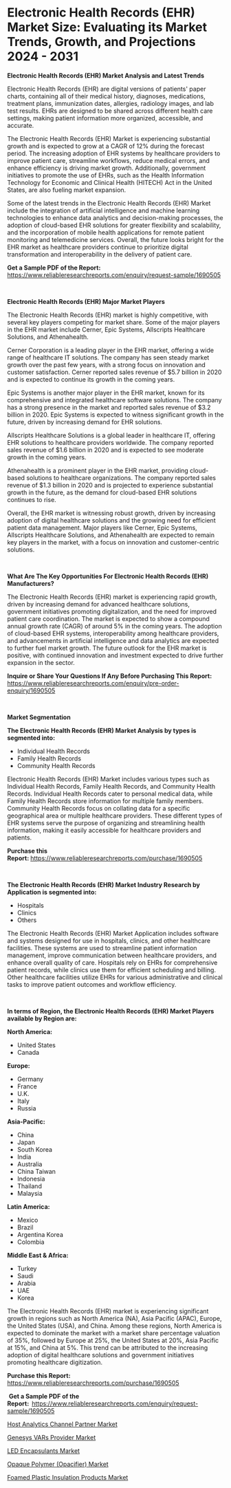<p><h1>Electronic Health Records (EHR) Market Size: Evaluating its Market Trends, Growth, and Projections 2024 - 2031</h1></p><p><strong>Electronic Health Records (EHR) Market Analysis and Latest Trends</strong></p>
<p><p>Electronic Health Records (EHR) are digital versions of patients' paper charts, containing all of their medical history, diagnoses, medications, treatment plans, immunization dates, allergies, radiology images, and lab test results. EHRs are designed to be shared across different health care settings, making patient information more organized, accessible, and accurate.</p><p>The Electronic Health Records (EHR) Market is experiencing substantial growth and is expected to grow at a CAGR of 12% during the forecast period. The increasing adoption of EHR systems by healthcare providers to improve patient care, streamline workflows, reduce medical errors, and enhance efficiency is driving market growth. Additionally, government initiatives to promote the use of EHRs, such as the Health Information Technology for Economic and Clinical Health (HITECH) Act in the United States, are also fueling market expansion.</p><p>Some of the latest trends in the Electronic Health Records (EHR) Market include the integration of artificial intelligence and machine learning technologies to enhance data analytics and decision-making processes, the adoption of cloud-based EHR solutions for greater flexibility and scalability, and the incorporation of mobile health applications for remote patient monitoring and telemedicine services. Overall, the future looks bright for the EHR market as healthcare providers continue to prioritize digital transformation and interoperability in the delivery of patient care.</p></p>
<p><strong>Get a Sample PDF of the Report:&nbsp;</strong> <a href="https://www.reliableresearchreports.com/enquiry/request-sample/1690505">https://www.reliableresearchreports.com/enquiry/request-sample/1690505</a></p>
<p>&nbsp;</p>
<p><strong>Electronic Health Records (EHR) Major Market Players</strong></p>
<p><p>The Electronic Health Records (EHR) market is highly competitive, with several key players competing for market share. Some of the major players in the EHR market include Cerner, Epic Systems, Allscripts Healthcare Solutions, and Athenahealth.</p><p>Cerner Corporation is a leading player in the EHR market, offering a wide range of healthcare IT solutions. The company has seen steady market growth over the past few years, with a strong focus on innovation and customer satisfaction. Cerner reported sales revenue of $5.7 billion in 2020 and is expected to continue its growth in the coming years.</p><p>Epic Systems is another major player in the EHR market, known for its comprehensive and integrated healthcare software solutions. The company has a strong presence in the market and reported sales revenue of $3.2 billion in 2020. Epic Systems is expected to witness significant growth in the future, driven by increasing demand for EHR solutions.</p><p>Allscripts Healthcare Solutions is a global leader in healthcare IT, offering EHR solutions to healthcare providers worldwide. The company reported sales revenue of $1.6 billion in 2020 and is expected to see moderate growth in the coming years.</p><p>Athenahealth is a prominent player in the EHR market, providing cloud-based solutions to healthcare organizations. The company reported sales revenue of $1.3 billion in 2020 and is projected to experience substantial growth in the future, as the demand for cloud-based EHR solutions continues to rise.</p><p>Overall, the EHR market is witnessing robust growth, driven by increasing adoption of digital healthcare solutions and the growing need for efficient patient data management. Major players like Cerner, Epic Systems, Allscripts Healthcare Solutions, and Athenahealth are expected to remain key players in the market, with a focus on innovation and customer-centric solutions.</p></p>
<p>&nbsp;</p>
<p><strong>What Are The Key Opportunities For Electronic Health Records (EHR) Manufacturers?</strong></p>
<p><p>The Electronic Health Records (EHR) market is experiencing rapid growth, driven by increasing demand for advanced healthcare solutions, government initiatives promoting digitalization, and the need for improved patient care coordination. The market is expected to show a compound annual growth rate (CAGR) of around 5% in the coming years. The adoption of cloud-based EHR systems, interoperability among healthcare providers, and advancements in artificial intelligence and data analytics are expected to further fuel market growth. The future outlook for the EHR market is positive, with continued innovation and investment expected to drive further expansion in the sector.</p></p>
<p><strong>Inquire or Share Your Questions If Any Before Purchasing This Report:</strong> <a href="https://www.reliableresearchreports.com/enquiry/pre-order-enquiry/1690505">https://www.reliableresearchreports.com/enquiry/pre-order-enquiry/1690505</a></p>
<p>&nbsp;</p>
<p><strong>Market Segmentation</strong></p>
<p><strong>The Electronic Health Records (EHR) Market Analysis by types is segmented into:</strong></p>
<p><ul><li>Individual Health Records</li><li>Family Health Records</li><li>Community Health Records</li></ul></p>
<p><p>Electronic Health Records (EHR) Market includes various types such as Individual Health Records, Family Health Records, and Community Health Records. Individual Health Records cater to personal medical data, while Family Health Records store information for multiple family members. Community Health Records focus on collating data for a specific geographical area or multiple healthcare providers. These different types of EHR systems serve the purpose of organizing and streamlining health information, making it easily accessible for healthcare providers and patients.</p></p>
<p><strong>Purchase this Report:&nbsp;</strong><a href="https://www.reliableresearchreports.com/purchase/1690505">https://www.reliableresearchreports.com/purchase/1690505</a></p>
<p>&nbsp;</p>
<p><strong>The Electronic Health Records (EHR) Market Industry Research by Application is segmented into:</strong></p>
<p><ul><li>Hospitals</li><li>Clinics</li><li>Others</li></ul></p>
<p><p>The Electronic Health Records (EHR) Market Application includes software and systems designed for use in hospitals, clinics, and other healthcare facilities. These systems are used to streamline patient information management, improve communication between healthcare providers, and enhance overall quality of care. Hospitals rely on EHRs for comprehensive patient records, while clinics use them for efficient scheduling and billing. Other healthcare facilities utilize EHRs for various administrative and clinical tasks to improve patient outcomes and workflow efficiency.</p></p>
<p>&nbsp;</p>
<p><strong>In terms of Region, the Electronic Health Records (EHR) Market Players available by Region are:</strong></p>
<p>
    <p> <strong> North America: </strong>
        <ul>
            <li>United States</li>
            <li>Canada</li>
        </ul>
        </p> 
    <p> <strong> Europe: </strong>
        <ul>
            <li>Germany</li>
            <li>France</li>
            <li>U.K.</li>
            <li>Italy</li>
            <li>Russia</li>
        </ul>
        </p> 
    <p> <strong> Asia-Pacific: </strong>
        <ul>
            <li>China</li>
            <li>Japan</li>
            <li>South Korea</li>
            <li>India</li>
            <li>Australia</li>
            <li>China Taiwan</li>
            <li>Indonesia</li>
            <li>Thailand</li>
            <li>Malaysia</li>
        </ul>
        </p> 
    <p> <strong> Latin America: </strong>
        <ul>
            <li>Mexico</li>
            <li>Brazil</li>
            <li>Argentina Korea</li>
            <li>Colombia</li>
        </ul>
        </p> 
    <p> <strong> Middle East & Africa: </strong>
        <ul>
            <li>Turkey</li>
            <li>Saudi</li>
            <li>Arabia</li>
            <li>UAE</li>
            <li>Korea</li>
        </ul>
    </p>
    </p>
<p><p>The Electronic Health Records (EHR) market is experiencing significant growth in regions such as North America (NA), Asia Pacific (APAC), Europe, the United States (USA), and China. Among these regions, North America is expected to dominate the market with a market share percentage valuation of 35%, followed by Europe at 25%, the United States at 20%, Asia Pacific at 15%, and China at 5%. This trend can be attributed to the increasing adoption of digital healthcare solutions and government initiatives promoting healthcare digitization.</p></p>
<p><strong>Purchase this Report: </strong><a href="https://www.reliableresearchreports.com/purchase/1690505">https://www.reliableresearchreports.com/purchase/1690505</a></p>
<p>&nbsp;<strong>Get a Sample PDF of the Report:&nbsp;&nbsp;</strong><a href="https://www.reliableresearchreports.com/enquiry/request-sample/1690505">https://www.reliableresearchreports.com/enquiry/request-sample/1690505</a></p>
<p><strong></strong></p>
<p><p><a href="https://issuu.com/reportprime-2/docs/host-analytics-channel-partner-market-size-2030.pp">Host Analytics Channel Partner Market</a></p><p><a href="https://issuu.com/reportprime-2/docs/genesys-vars-provider-market-size-2030.pptx">Genesys VARs Provider Market</a></p><p><a href="https://github.com/globismark/Market-Research-Report-List-2/blob/main/led-encapsulants-market.md">LED Encapsulants Market</a></p><p><a href="https://github.com/NorbertYates/Market-Research-Report-List-3/blob/main/opaque-polymer-opacifier-market.md">Opaque Polymer (Opacifier) Market</a></p><p><a href="https://github.com/prosalinda88/Market-Research-Report-List-3/blob/main/foamed-plastic-insulation-products-market.md">Foamed Plastic Insulation Products Market</a></p></p>